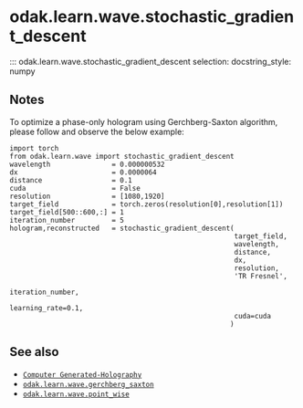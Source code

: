 # odak.learn.wave.stochastic_gradient_descent

::: odak.learn.wave.stochastic_gradient_descent
    selection:
        docstring_style: numpy

## Notes

To optimize a phase-only hologram using Gerchberg-Saxton algorithm, please follow and observe the below example:

```
import torch
from odak.learn.wave import stochastic_gradient_descent
wavelength               = 0.000000532
dx                       = 0.0000064
distance                 = 0.1
cuda                     = False
resolution               = [1080,1920]
target_field             = torch.zeros(resolution[0],resolution[1])
target_field[500::600,:] = 1
iteration_number         = 5
hologram,reconstructed   = stochastic_gradient_descent(
                                                       target_field,
                                                       wavelength,
                                                       distance,
                                                       dx,
                                                       resolution,
                                                       'TR Fresnel',
                                                       iteration_number,
                                                       learning_rate=0.1,
                                                       cuda=cuda
                                                      )
```

## See also

* [`Computer Generated-Holography`](../../../cgh.md)
* [`odak.learn.wave.gerchberg_saxton`](gerchberg_saxton.md)
* [`odak.learn.wave.point_wise`](point_wise.md)
